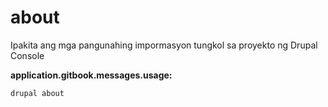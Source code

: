 # about
Ipakita ang mga pangunahing impormasyon tungkol sa proyekto ng Drupal Console 

**application.gitbook.messages.usage:**
```
drupal about
```
